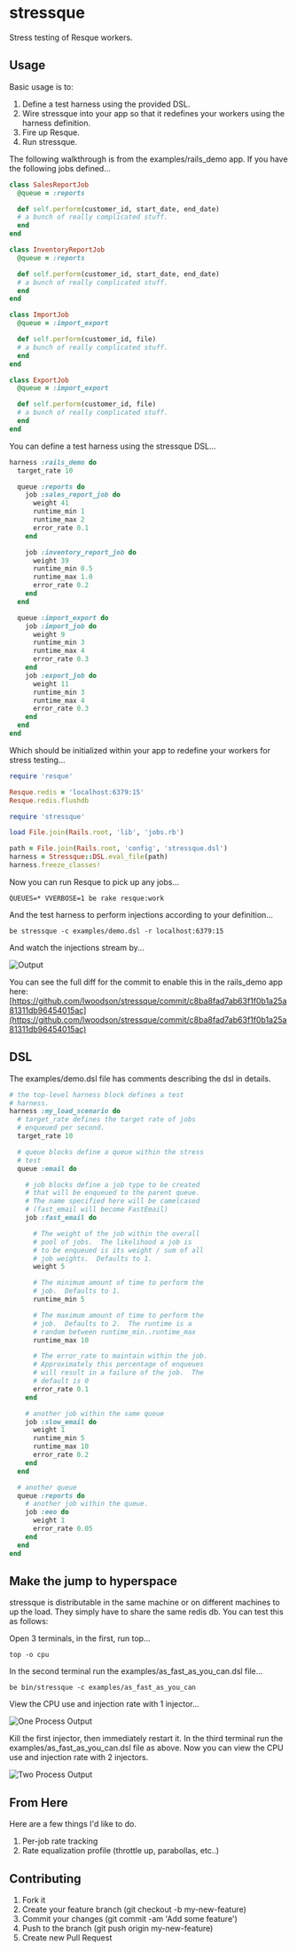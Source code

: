 stressque
=============

Stress testing of Resque workers.

Usage
-----
Basic usage is to:

1. Define a test harness using the provided DSL.
2. Wire stressque into your app so that it redefines your workers using the
harness definition.
3. Fire up Resque.
4. Run stressque.

The following walkthrough is from the examples/rails_demo app.  If you have the
following jobs defined...

```ruby
class SalesReportJob
  @queue = :reports

  def self.perform(customer_id, start_date, end_date)
  # a bunch of really complicated stuff.
  end
end

class InventoryReportJob
  @queue = :reports

  def self.perform(customer_id, start_date, end_date)
  # a bunch of really complicated stuff.
  end
end

class ImportJob
  @queue = :import_export

  def self.perform(customer_id, file)
  # a bunch of really complicated stuff.
  end
end

class ExportJob
  @queue = :import_export

  def self.perform(customer_id, file)
  # a bunch of really complicated stuff.
  end
end

```

You can define a test harness using the stressque DSL...

```ruby
harness :rails_demo do
  target_rate 10

  queue :reports do
    job :sales_report_job do
      weight 41
      runtime_min 1
      runtime_max 2
      error_rate 0.1
    end

    job :inventory_report_job do
      weight 39
      runtime_min 0.5
      runtime_max 1.0
      error_rate 0.2
    end
  end

  queue :import_export do
    job :import_job do
      weight 9
      runtime_min 3
      runtime_max 4
      error_rate 0.3
    end
    job :export_job do
      weight 11
      runtime_min 3
      runtime_max 4
      error_rate 0.3
    end
  end
end
```

Which should be initialized within your app to redefine your workers for stress
testing...

```ruby
require 'resque'

Resque.redis = 'localhost:6379:15'
Resque.redis.flushdb

require 'stressque'

load File.join(Rails.root, 'lib', 'jobs.rb')

path = File.join(Rails.root, 'config', 'stressque.dsl')
harness = Stressque::DSL.eval_file(path)
harness.freeze_classes!
```

Now you can run Resque to pick up any jobs...

```
QUEUES=* VVERBOSE=1 be rake resque:work
```

And the test harness to perform injections according to your definition...

```be stressque -c examples/demo.dsl -r localhost:6379:15```

And watch the injections stream by...

![Output](http://i.imgur.com/cOrQiaR.png)

You can see the full diff for the commit to enable this in the rails_demo
app here: [https://github.com/lwoodson/stressque/commit/c8ba8fad7ab63f1f0b1a25a81311db96454015ac](https://github.com/lwoodson/stressque/commit/c8ba8fad7ab63f1f0b1a25a81311db96454015ac)

DSL
---
The examples/demo.dsl file has comments describing the dsl in details.

```ruby
# the top-level harness block defines a test
# harness.
harness :my_load_scenario do
  # target_rate defines the target rate of jobs
  # enqueued per second.
  target_rate 10

  # queue blocks define a queue within the stress
  # test
  queue :email do

    # job blocks define a job type to be created
    # that will be enqueued to the parent queue.
    # The name specified here will be camelcased
    # (fast_email will become FastEmail)
    job :fast_email do

      # The weight of the job within the overall
      # pool of jobs.  The likelihood a job is
      # to be enqueued is its weight / sum of all
      # job weights.  Defaults to 1.
      weight 5

      # The minimum amount of time to perform the
      # job.  Defaults to 1.
      runtime_min 5

      # The maximum amount of time to perform the
      # job.  Defaults to 2.  The runtime is a
      # random between runtime_min..runtime_max
      runtime_max 10

      # The error_rate to maintain within the job.
      # Approximately this percentage of enqueues
      # will result in a failure of the job.  The
      # default is 0
      error_rate 0.1
    end

    # another job within the same queue
    job :slow_email do
      weight 1
      runtime_min 5
      runtime_max 10
      error_rate 0.2
    end
  end

  # another queue
  queue :reports do
    # another job within the queue.
    job :eeo do
      weight 1
      error_rate 0.05
    end
  end
end
```

Make the jump to hyperspace
---------------------------
stressque is distributable in the same machine or on different machines
to up the load.  They simply have to share the same redis db.  You can test
this as follows:

Open 3 terminals, in the first, run top...

```top -o cpu```

In the second terminal run the examples/as_fast_as_you_can.dsl file...

```be bin/stressque -c examples/as_fast_as_you_can```

View the CPU use and injection rate with 1 injector...

![One Process Output](http://i.imgur.com/edtlAK8.png)

Kill the first injector, then immediately restart it.  In the third terminal
run the examples/as_fast_as_you_can.dsl file as above.  Now you can view the
CPU use and injection rate with 2 injectors.

![Two Process Output](http://i.imgur.com/dO9bwtz.png)

From Here
---------
Here are a few things I'd like to do.

1. Per-job rate tracking
2. Rate equalization profile (throttle up, parabollas, etc..)

Contributing
------------
1. Fork it
2. Create your feature branch (git checkout -b my-new-feature)
3. Commit your changes (git commit -am 'Add some feature')
4. Push to the branch (git push origin my-new-feature)
5. Create new Pull Request
